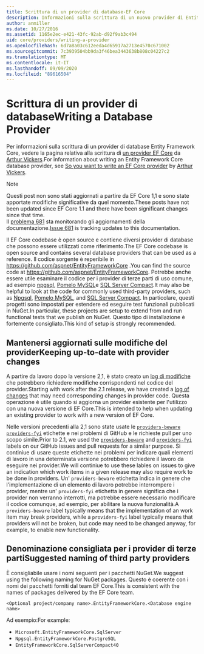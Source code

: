 ```yaml
---
title: Scrittura di un provider di database-EF Core
description: Informazioni sulla scrittura di un nuovo provider di Entity Framework Core
author: anmiller
ms.date: 10/27/2016
ms.assetid: 1165e2ec-e421-43fc-92ab-d92f9ab3c494
uid: core/providers/writing-a-provider
ms.openlocfilehash: 6d7a8a03c612eeda4d65917a2713e4570c671002
ms.sourcegitcommit: 7c3939504bb9da3f46bea3443638b808c04227c2
ms.translationtype: MT
ms.contentlocale: it-IT
ms.lasthandoff: 09/09/2020
ms.locfileid: "89616504"
---
```

# <a name="writing-a-database-provider"></a><span data-ttu-id="f45cf-103">Scrittura di un provider di database</span><span class="sxs-lookup"><span data-stu-id="f45cf-103">Writing a Database Provider</span></span>

<span data-ttu-id="f45cf-104">Per informazioni sulla scrittura di un provider di database Entity Framework Core, vedere la pagina relativa alla scrittura di [un provider EF Core](https://blog.oneunicorn.com/2016/11/11/so-you-want-to-write-an-ef-core-provider/) da [Arthur Vickers](https://github.com/ajcvickers).</span><span class="sxs-lookup"><span data-stu-id="f45cf-104">For information about writing an Entity Framework Core database provider, see [So you want to write an EF Core provider](https://blog.oneunicorn.com/2016/11/11/so-you-want-to-write-an-ef-core-provider/) by [Arthur Vickers](https://github.com/ajcvickers).</span></span>

> [!NOTE]
> <span data-ttu-id="f45cf-105">Questi post non sono stati aggiornati a partire da EF Core 1,1 e sono state apportate modifiche significative da quel momento.</span><span class="sxs-lookup"><span data-stu-id="f45cf-105">These posts have not been updated since EF Core 1.1 and there have been significant changes since that time.</span></span>  
<span data-ttu-id="f45cf-106">Il [problema 681](https://github.com/dotnet/EntityFramework.Docs/issues/681) sta monitorando gli aggiornamenti della documentazione.</span><span class="sxs-lookup"><span data-stu-id="f45cf-106">[Issue 681](https://github.com/dotnet/EntityFramework.Docs/issues/681) is tracking updates to this documentation.</span></span>

<span data-ttu-id="f45cf-107">Il EF Core codebase è open source e contiene diversi provider di database che possono essere utilizzati come riferimento.</span><span class="sxs-lookup"><span data-stu-id="f45cf-107">The EF Core codebase is open source and contains several database providers that can be used as a reference.</span></span> <span data-ttu-id="f45cf-108">Il codice sorgente è reperibile in <https://github.com/aspnet/EntityFrameworkCore> .</span><span class="sxs-lookup"><span data-stu-id="f45cf-108">You can find the source code at <https://github.com/aspnet/EntityFrameworkCore>.</span></span> <span data-ttu-id="f45cf-109">Potrebbe anche essere utile esaminare il codice per i provider di terze parti di uso comune, ad esempio [npgsql](https://github.com/npgsql/Npgsql.EntityFrameworkCore.PostgreSQL), [Pomelo MySQL](https://github.com/PomeloFoundation/Pomelo.EntityFrameworkCore.MySql)e [SQL Server Compact](https://github.com/ErikEJ/EntityFramework.SqlServerCompact).</span><span class="sxs-lookup"><span data-stu-id="f45cf-109">It may also be helpful to look at the code for commonly used third-party providers, such as [Npgsql](https://github.com/npgsql/Npgsql.EntityFrameworkCore.PostgreSQL), [Pomelo MySQL](https://github.com/PomeloFoundation/Pomelo.EntityFrameworkCore.MySql), and [SQL Server Compact](https://github.com/ErikEJ/EntityFramework.SqlServerCompact).</span></span> <span data-ttu-id="f45cf-110">In particolare, questi progetti sono impostati per estendere ed eseguire test funzionali pubblicati in NuGet.</span><span class="sxs-lookup"><span data-stu-id="f45cf-110">In particular, these projects are setup to extend from and run functional tests that we publish on NuGet.</span></span> <span data-ttu-id="f45cf-111">Questo tipo di installazione è fortemente consigliato.</span><span class="sxs-lookup"><span data-stu-id="f45cf-111">This kind of setup is strongly recommended.</span></span>

## <a name="keeping-up-to-date-with-provider-changes"></a><span data-ttu-id="f45cf-112">Mantenersi aggiornati sulle modifiche del provider</span><span class="sxs-lookup"><span data-stu-id="f45cf-112">Keeping up-to-date with provider changes</span></span>

<span data-ttu-id="f45cf-113">A partire da lavoro dopo la versione 2,1, è stato creato un [log di modifiche](xref:core/providers/provider-log) che potrebbero richiedere modifiche corrispondenti nel codice del provider.</span><span class="sxs-lookup"><span data-stu-id="f45cf-113">Starting with work after the 2.1 release, we have created a [log of changes](xref:core/providers/provider-log) that may need corresponding changes in provider code.</span></span> <span data-ttu-id="f45cf-114">Questa operazione è utile quando si aggiorna un provider esistente per l'utilizzo con una nuova versione di EF Core.</span><span class="sxs-lookup"><span data-stu-id="f45cf-114">This is intended to help when updating an existing provider to work with a new version of EF Core.</span></span>

<span data-ttu-id="f45cf-115">Nelle versioni precedenti alla 2,1 sono state usate le [`providers-beware`](https://github.com/aspnet/EntityFrameworkCore/labels/providers-beware) [`providers-fyi`](https://github.com/aspnet/EntityFrameworkCore/labels/providers-fyi) etichette e nei problemi di GitHub e le richieste pull per uno scopo simile.</span><span class="sxs-lookup"><span data-stu-id="f45cf-115">Prior to 2.1, we used the [`providers-beware`](https://github.com/aspnet/EntityFrameworkCore/labels/providers-beware) and [`providers-fyi`](https://github.com/aspnet/EntityFrameworkCore/labels/providers-fyi) labels on our GitHub issues and pull requests for a similar purpose.</span></span> <span data-ttu-id="f45cf-116">Si continiue di usare queste etichette nei problemi per indicare quali elementi di lavoro in una determinata versione potrebbero richiedere il lavoro da eseguire nei provider.</span><span class="sxs-lookup"><span data-stu-id="f45cf-116">We will continiue to use these lables on issues to give an indication which work items in a given release may also require work to be done in providers.</span></span> <span data-ttu-id="f45cf-117">Un' `providers-beware` etichetta indica in genere che l'implementazione di un elemento di lavoro potrebbe interrompere i provider, mentre un' `providers-fyi` etichetta in genere significa che i provider non verranno interrotti, ma potrebbe essere necessario modificare il codice comunque, ad esempio, per abilitare la nuova funzionalità.</span><span class="sxs-lookup"><span data-stu-id="f45cf-117">A `providers-beware` label typically means that the implementation of an work item may break providers, while a `providers-fyi` label typically means that providers will not be broken, but code may need to be changed anyway, for example, to enable new functionality.</span></span>

## <a name="suggested-naming-of-third-party-providers"></a><span data-ttu-id="f45cf-118">Denominazione consigliata per i provider di terze parti</span><span class="sxs-lookup"><span data-stu-id="f45cf-118">Suggested naming of third party providers</span></span>

<span data-ttu-id="f45cf-119">È consigliabile usare i nomi seguenti per i pacchetti NuGet.</span><span class="sxs-lookup"><span data-stu-id="f45cf-119">We suggest using the following naming for NuGet packages.</span></span> <span data-ttu-id="f45cf-120">Questo è coerente con i nomi dei pacchetti forniti dal team EF Core.</span><span class="sxs-lookup"><span data-stu-id="f45cf-120">This is consistent with the names of packages delivered by the EF Core team.</span></span>

`<Optional project/company name>.EntityFrameworkCore.<Database engine name>`

<span data-ttu-id="f45cf-121">Ad esempio:</span><span class="sxs-lookup"><span data-stu-id="f45cf-121">For example:</span></span>

* `Microsoft.EntityFrameworkCore.SqlServer`
* `Npgsql.EntityFrameworkCore.PostgreSQL`
* `EntityFrameworkCore.SqlServerCompact40`

